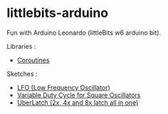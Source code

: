 littlebits-arduino
==================

Fun with Arduino Leonardo (littleBits w6 arduino bit).

Libraries :

- [Coroutines](Libraries/Coroutines)

Sketches :

- [LFO (Low Frequency Oscillator)](Sketches/LFO)
- [Variable Duty Cycle for Square Oscillators](Sketches/DutyCycle)
- [UberLatch (2x, 4x and 8x latch all in one)](Sketches/UberLatch)
